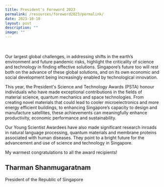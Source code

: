 ```yaml
---
title: President's Foreword 2023
permalink: /resources/foreword2023/permalink/
date: 2023-10-10
layout: post
description: ""
image: ""
---
```

<br>
<br>
Our largest global challenges, in addressing shifts in the earth’s environment and future pandemic risks, highlight the criticality of science and technology in finding effective solutions. Singapore’s future too will rest both on the advance of these global solutions, and on its own economic and social development being increasingly enabled by technological innovation.  

This year, the President's Science and Technology Awards (PSTA) honour individuals who have made exceptional contributions in the fields of material science, quantum mechanics and space technologies. From creating novel materials that could lead to cooler microelectronics and more energy efficient buildings, to enhancing Singapore’s capacity to design and manufacture satellites, these achievements can meaningfully enhance productivity, economic performance and sustainability.

Our Young Scientist Awardees have also made significant research inroads in natural language processing, quantum materials and membrane proteins associated with human diseases. They point to a bright future for the advancement and use of science and technology in Singapore.

My warmest congratulations to all the award recipients!
 
## **Tharman Shanmugaratnam**
President of the Republic of Singapore
<br>
<br>